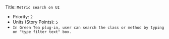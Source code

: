 Title: `Metric search on UI`
  - Priority: `2`
  - Units (Story Points): `5`
  - `In Green Tea plug-in, user can search the class or method by typing on "type filter text" box.`